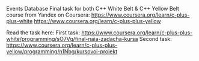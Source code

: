 Events Database
Final task for both C++ White Belt & C++ Yellow Belt course from Yandex on Coursera: https://www.coursera.org/learn/c-plus-plus-white https://www.coursera.org/learn/c-plus-plus-yellow

Read the task here: First task: https://www.coursera.org/learn/c-plus-plus-white/programming/sO7Vq/final-naia-zadacha-kursa Second task: https://www.coursera.org/learn/c-plus-plus-yellow/programming/n1Nbg/kursovoi-proiekt
